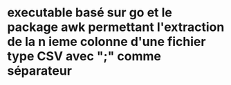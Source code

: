 # executable basé sur go et le package awk permettant l'extraction de la n ieme colonne d'une fichier type CSV avec ";" comme séparateur
